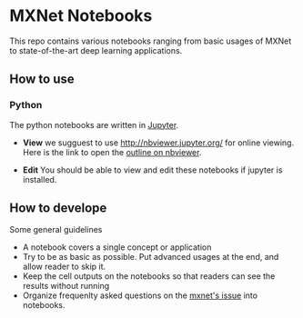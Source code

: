 # MXNet Notebooks

This repo contains various notebooks ranging from basic usages of MXNet to
state-of-the-art deep learning applications.

## How to use

### Python

The python notebooks are written in [Jupyter](http://jupyter.org/). 

- **View** we sugguest to use http://nbviewer.jupyter.org/ for online viewing. Here is the link to open the
[outline on nbviewer](http://nbviewer.jupyter.org/github/dmlc/mxnet-notebooks/blob/master/python/outline.ipynb).

- **Edit** You should be able to view and edit these notebooks if jupyter is installed.

## How to develope

Some general guidelines

- A notebook covers a single concept or application
- Try to be as basic as possible. Put advanced usages at the end, and allow reader to skip it.
- Keep the cell outputs on the notebooks so that readers can see the results without running
- Organize frequenlty asked questions on the [mxnet's issue](https://github.com/dmlc/mxnet/issues) into notebooks.
